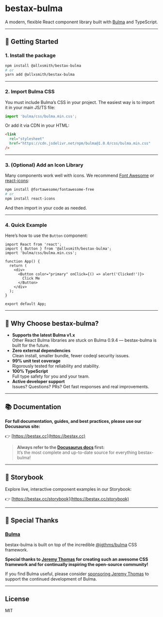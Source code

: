# bestax-bulma

A modern, flexible React component library built with [Bulma](https://bulma.io/) and TypeScript.

---

## 🚀 Getting Started

### 1. Install the package

```bash
npm install @allxsmith/bestax-bulma
# or
yarn add @allxsmith/bestax-bulma
```

---

### 2. Import Bulma CSS

You must include Bulma’s CSS in your project. The easiest way is to import it in your main JS/TS file:

```js
import 'bulma/css/bulma.min.css';
```

Or add it via CDN in your HTML:

```html
<link
  rel="stylesheet"
  href="https://cdn.jsdelivr.net/npm/bulma@1.0.0/css/bulma.min.css"
/>
```

---

### 3. (Optional) Add an Icon Library

Many components work well with icons. We recommend [Font Awesome](https://fontawesome.com/) or [react-icons](https://react-icons.github.io/react-icons/):

```bash
npm install @fortawesome/fontawesome-free
# or
npm install react-icons
```

And then import in your code as needed.

---

### 4. Quick Example

Here’s how to use the `Button` component:

```tsx
import React from 'react';
import { Button } from '@allxsmith/bestax-bulma';
import 'bulma/css/bulma.min.css';

function App() {
  return (
    <div>
      <Button color="primary" onClick={() => alert('Clicked!')}>
        Click Me
      </Button>
    </div>
  );
}

export default App;
```

---

## 💎 Why Choose bestax-bulma?

- **Supports the latest Bulma v1.x**  
  Other React Bulma libraries are stuck on Bulma 0.9.4 — bestax-bulma is built for the future.
- **Zero external dependencies**  
  Clean install, smaller bundle, fewer codeql security issues.
- **99% unit test coverage**  
  Rigorously tested for reliability and stability.
- **100% TypeScript**  
  Full type safety for you and your team.
- **Active developer support**  
  Issues? Questions? PRs? Get fast responses and real improvements.

---

## 📚 Documentation

**For full documentation, guides, and best practices, please use our Docusaurus site:**

👉 [https://bestax.cc](https://bestax.cc)

> **Always refer to the [Docusaurus docs](https://bestax.cc) first:**  
> It’s the most complete and up-to-date source for everything bestax-bulma!

---

## 📖 Storybook

Explore live, interactive component examples in our Storybook:

👉 [https://bestax.cc/storybook](https://bestax.cc/storybook)

---

## 🙏 Special Thanks

### [Bulma](https://github.com/jgthms/bulma)

bestax-bulma is built on top of the incredible [@jgthms/bulma](https://github.com/jgthms/bulma) CSS framework.

**Special thanks to [Jeremy Thomas](https://github.com/jgthms) for creating such an awesome CSS framework and for continually inspiring the open-source community!**

If you find Bulma useful, please consider [sponsoring Jeremy Thomas](https://github.com/sponsors/jgthms) to support the continued development of Bulma.

---

## License

MIT
